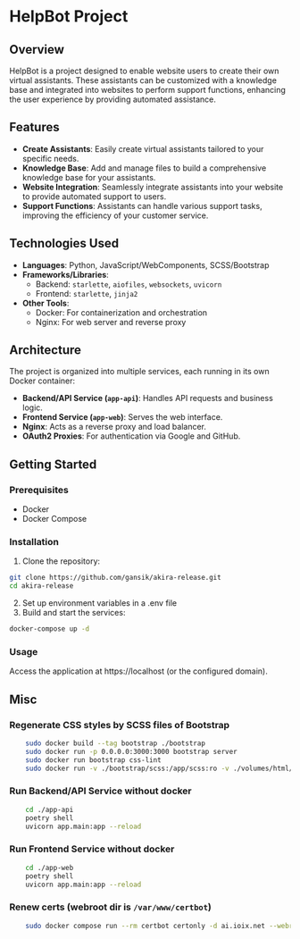 # HelpBot Project

## Overview
HelpBot is a project designed to enable website users to create their own virtual assistants. These assistants can be customized with a knowledge base and integrated into websites to perform support functions, enhancing the user experience by providing automated assistance.


## Features
- **Create Assistants**: Easily create virtual assistants tailored to your specific needs.
- **Knowledge Base**: Add and manage files to build a comprehensive knowledge base for your assistants.
- **Website Integration**: Seamlessly integrate assistants into your website to provide automated support to users.
- **Support Functions**: Assistants can handle various support tasks, improving the efficiency of your customer service.


## Technologies Used
- **Languages**: Python, JavaScript/WebComponents, SCSS/Bootstrap
- **Frameworks/Libraries**: 
  - Backend: `starlette`, `aiofiles`, `websockets`, `uvicorn`
  - Frontend: `starlette`, `jinja2`
- **Other Tools**: 
  - Docker: For containerization and orchestration
  - Nginx: For web server and reverse proxy


## Architecture
The project is organized into multiple services, each running in its own Docker container:
- **Backend/API Service (`app-api`)**: Handles API requests and business logic.
- **Frontend Service (`app-web`)**: Serves the web interface.
- **Nginx**: Acts as a reverse proxy and load balancer.
- **OAuth2 Proxies**: For authentication via Google and GitHub.


## Getting Started

### Prerequisites
- Docker
- Docker Compose

### Installation
1. Clone the repository:
```sh
git clone https://github.com/gansik/akira-release.git
cd akira-release
```
2. Set up environment variables in a .env file
3. Build and start the services:
```sh
docker-compose up -d
```

### Usage

Access the application at https://localhost (or the configured domain).

## Misc

### Regenerate CSS styles by SCSS files of Bootstrap
```sh
    sudo docker build --tag bootstrap ./bootstrap
    sudo docker run -p 0.0.0.0:3000:3000 bootstrap server
    sudo docker run bootstrap css-lint
    sudo docker run -v ./bootstrap/scss:/app/scss:ro -v ./volumes/html/_/bs:/app/css bootstrap css-compile

```

### Run Backend/API Service without docker
```sh
    cd ./app-api
    poetry shell
    uvicorn app.main:app --reload
```

### Run Frontend Service without docker
```sh
    cd ./app-web
    poetry shell
    uvicorn app.main:app --reload
```

### Renew certs (webroot dir is `/var/www/certbot`)
```sh
    sudo docker compose run --rm certbot certonly -d ai.ioix.net --webroot
```

